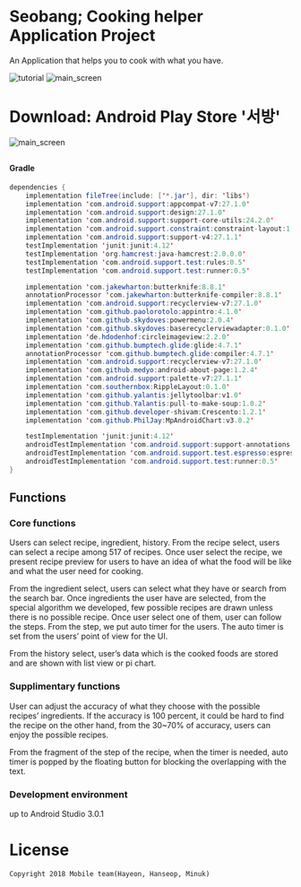 # Seobang; Cooking helper Application Project
An Application that helps you to cook with what you have. 

![tutorial](https://github.com/HanseopShin/Mobile-Programming-Term-Project/blob/master/tutorial_2.jpg?raw=true) 
![main_screen](https://github.com/HanseopShin/Mobile-Programming-Term-Project/blob/master/main_screen_2.jpg?raw=true) 
<br>

# Download: Android Play Store '서방'
![main_screen](https://github.com/HanseopShin/Mobile-Programming-Term-Project/blob/master/gooogle.jpg?raw=true) 
<br>

## 
#### Gradle
```java
dependencies {
    implementation fileTree(include: ['*.jar'], dir: 'libs')
    implementation 'com.android.support:appcompat-v7:27.1.0'
    implementation 'com.android.support:design:27.1.0'
    implementation 'com.android.support:support-core-utils:24.2.0'
    implementation 'com.android.support.constraint:constraint-layout:1.0.2'
    implementation 'com.android.support:support-v4:27.1.1'
    testImplementation 'junit:junit:4.12'
    testImplementation 'org.hamcrest:java-hamcrest:2.0.0.0'
    testImplementation 'com.android.support.test:rules:0.5'
    testImplementation 'com.android.support.test:runner:0.5'

    implementation 'com.jakewharton:butterknife:8.8.1'
    annotationProcessor 'com.jakewharton:butterknife-compiler:8.8.1'
    implementation 'com.android.support:recyclerview-v7:27.1.0'
    implementation 'com.github.paolorotolo:appintro:4.1.0'
    implementation 'com.github.skydoves:powermenu:2.0.4'
    implementation 'com.github.skydoves:baserecyclerviewadapter:0.1.0'
    implementation 'de.hdodenhof:circleimageview:2.2.0'
    implementation 'com.github.bumptech.glide:glide:4.7.1'
    annotationProcessor 'com.github.bumptech.glide:compiler:4.7.1'
    implementation 'com.android.support:recyclerview-v7:27.1.0'
    implementation 'com.github.medyo:android-about-page:1.2.4'
    implementation 'com.android.support:palette-v7:27.1.1'
    implementation 'com.southernbox:RippleLayout:0.1.0'
    implementation 'com.github.yalantis:jellytoolbar:v1.0'
    implementation 'com.github.Yalantis:pull-to-make-soup:1.0.2'
    implementation 'com.github.developer-shivam:Crescento:1.2.1'
    implementation 'com.github.PhilJay:MpAndroidChart:v3.0.2'

    testImplementation 'junit:junit:4.12'
    androidTestImplementation 'com.android.support:support-annotations:25.1.0'
    androidTestImplementation 'com.android.support.test.espresso:espresso-core:2.2.2'
    androidTestImplementation 'com.android.support.test:runner:0.5'
}

```



## Functions
### Core functions
Users can select recipe, ingredient, history. 
From the recipe select, users can select a recipe among 517 of recipes. Once user select the recipe, we present recipe preview for users to have an idea of what the food will be like and what the user need for cooking.

From the ingredient select, users can select what they have or search from the search bar. Once ingredients the user have are selected, from the special algorithm we developed, few possible recipes are drawn unless there is no possible recipe. Once user select one of them, user can follow the steps. From the step, we put auto timer for the users. The auto timer is set from the users’ point of view for the UI. 

From the history select, user’s data which is the cooked foods are stored and are shown with list view or pi chart. 

### Supplimentary functions
User can adjust the accuracy of what they choose with the possible recipes’ ingredients. If the accuracy is 100 percent, it could be hard to find the recipe on the other hand, from the 30~70% of accuracy, users can enjoy the possible recipes.

From the fragment of the step of the recipe, when the timer is needed, auto timer is popped by the floating button for blocking the overlapping with the text.

### Development environment
up to Android Studio 3.0.1



# License
```xml
Copyright 2018 Mobile team(Hayeon, Hanseop, Minuk)
```

